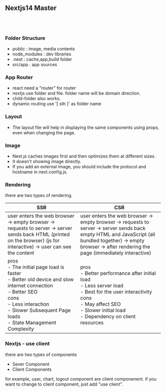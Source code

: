 ## Nextjs14 Master 
<br/>
<br/>

### Folder Structure
- public : image, media contents
- node_modules : dev libraries
- .next : cache,app,build folder
- src/app : app sources

### App Router
- react need a "router" for router
- nextjs use folder and file. folder name will be domain direction.
- child-folder also works. 
- dynamic routing use '[ sth ]' as folder name

### Layout
- The layout file will help in displaying the same components using props, even when changing the page.


### Image 
- Next.js caches images first and then optimizes them at different sizes.
- It doesn't showing image directly. 
- If you add an external image, you should include the protocol and hostname in next.config.js.

### Rendering
there are two types of rendering. 

| SSR | CSR |
|---|---|
|user enters the web browser -> empty browser -> requests to server -> server sends back HTML (printed on the browser) (js for interactive) -> user can see the content| user enters the web browser -> empty browser ->  requests to server -> server sends back empty HTML and JavaScript (all bundled together) -> empty browser -> after rendering the page (immediately interactive)|
| pros <br/> - The initial page load is faster <br/> - Better old device and slow internet connection <br/> - Better SEO <br/> cons <br/> - Less interaction <br/> - Slower Subsequent Page loads <br/> - State Management Complexity | pros <br/> - Better performance after initial load <br/> - Less server load <br/> - Best for the user interactivity <br/> cons <br/> - May affect SEO <br/> - Slower initial load <br/> - Dependency on client resources |



### Nextjs - use client
there are two types of components
- Sever Component
- Client Components

for example, user, chart, logout component are client componenent.
if you want to change to client component, just add "use client".






